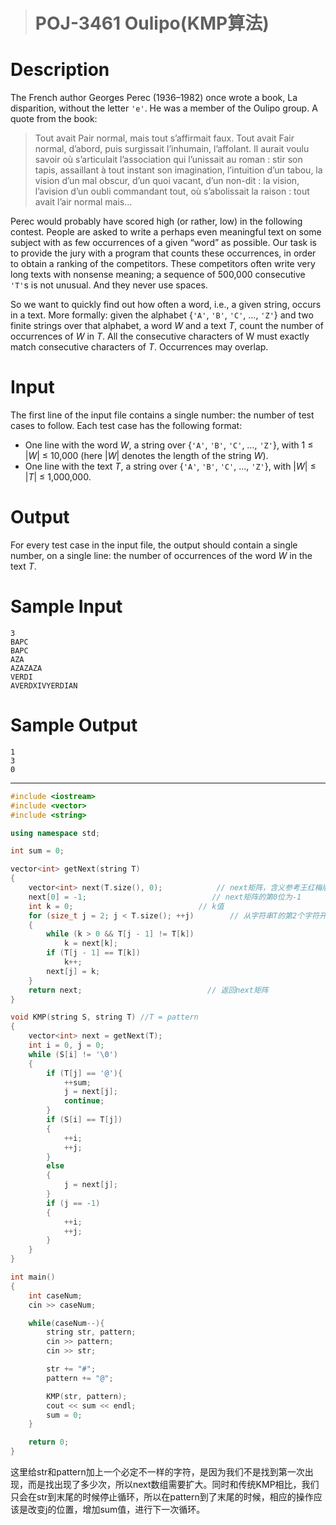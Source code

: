 > # POJ-3461 Oulipo(KMP算法)

# Description

The French author Georges Perec (1936–1982) once wrote a book, La disparition, without the letter `'e'`. He was a member of the Oulipo group. A quote from the book:

> Tout avait Pair normal, mais tout s’affirmait faux. Tout avait Fair normal, d’abord, puis surgissait l’inhumain, l’affolant. Il aurait voulu savoir où s’articulait l’association qui l’unissait au roman : stir son tapis, assaillant à tout instant son imagination, l’intuition d’un tabou, la vision d’un mal obscur, d’un quoi vacant, d’un non-dit : la vision, l’avision d’un oubli commandant tout, où s’abolissait la raison : tout avait l’air normal mais…

Perec would probably have scored high (or rather, low) in the following contest. People are asked to write a perhaps even meaningful text on some subject with as few occurrences of a given “word” as possible. Our task is to provide the jury with a program that counts these occurrences, in order to obtain a ranking of the competitors. These competitors often write very long texts with nonsense meaning; a sequence of 500,000 consecutive `'T'`s is not unusual. And they never use spaces.

So we want to quickly find out how often a word, i.e., a given string, occurs in a text. More formally: given the alphabet {`'A'`, `'B'`, `'C'`, …, `'Z'`} and two finite strings over that alphabet, a word *W* and a text *T*, count the number of occurrences of *W* in *T*. All the consecutive characters of W must exactly match consecutive characters of *T*. Occurrences may overlap.

# Input

The first line of the input file contains a single number: the number of test cases to follow. Each test case has the following format:

- One line with the word *W*, a string over {`'A'`, `'B'`, `'C'`, …, `'Z'`}, with 1 ≤ |*W*| ≤ 10,000 (here |*W*| denotes the length of the string *W*).
- One line with the text *T*, a string over {`'A'`, `'B'`, `'C'`, …, `'Z'`}, with |*W*| ≤ |*T*| ≤ 1,000,000.

# Output

For every test case in the input file, the output should contain a single number, on a single line: the number of occurrences of the word *W* in the text *T*.

# Sample Input

```
3
BAPC
BAPC
AZA
AZAZAZA
VERDI
AVERDXIVYERDIAN
```

# Sample Output

```
1
3
0
```

---

```c++
#include <iostream>
#include <vector>
#include <string>

using namespace std;

int sum = 0;

vector<int> getNext(string T)
{
    vector<int> next(T.size(), 0);            // next矩阵，含义参考王红梅版《数据结构》p84。
    next[0] = -1;                            // next矩阵的第0位为-1
    int k = 0;                            // k值
    for (size_t j = 2; j < T.size(); ++j)        // 从字符串T的第2个字符开始，计算每个字符的next值
    {
        while (k > 0 && T[j - 1] != T[k])    
            k = next[k];
        if (T[j - 1] == T[k])
            k++;
        next[j] = k;
    }
    return next;                            // 返回next矩阵
}

void KMP(string S, string T) //T = pattern
{
    vector<int> next = getNext(T);
    int i = 0, j = 0;
    while (S[i] != '\0')
    {
        if (T[j] == '@'){
            ++sum;
            j = next[j];
            continue;
        }
        if (S[i] == T[j])
        {
            ++i;
            ++j;
        }
        else
        {
            j = next[j];
        }
        if (j == -1)
        {
            ++i;
            ++j;
        }
    }
}

int main()
{
    int caseNum;
    cin >> caseNum;

    while(caseNum--){
        string str, pattern;
        cin >> pattern;
        cin >> str;

        str += "#";
        pattern += "@";

        KMP(str, pattern);
        cout << sum << endl;
        sum = 0;
    }

    return 0;
}
```

这里给str和pattern加上一个必定不一样的字符，是因为我们不是找到第一次出现，而是找出现了多少次，所以next数组需要扩大。同时和传统KMP相比，我们只会在str到末尾的时候停止循环，所以在pattern到了末尾的时候，相应的操作应该是改变j的位置，增加sum值，进行下一次循环。
